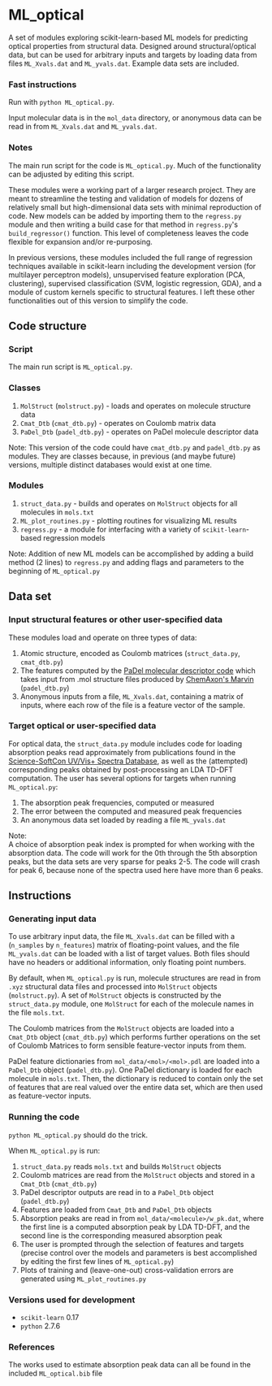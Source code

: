 
# ML_optical

A set of modules exploring scikit-learn-based ML models for predicting optical properties from structural data.
Designed around structural/optical data, 
but can be used for arbitrary inputs and targets
by loading data from files `ML_Xvals.dat` and `ML_yvals.dat`.
Example data sets are included.

### Fast instructions

Run with `python ML_optical.py`.

Input molecular data is in the `mol_data` directory, 
or anonymous data can be read in from `ML_Xvals.dat` and `ML_yvals.dat`.

### Notes 

The main run script for the code is `ML_optical.py`. 
Much of the functionality can be adjusted by editing this script.

These modules were a working part of a larger research project.
They are meant to streamline the testing and validation of models
for dozens of relatively small but high-dimensional data sets
with minimal reproduction of code.
New models can be added by importing them to the `regress.py` module 
and then writing a build case for that method in 
`regress.py`'s `build_regressor()` function.
This level of completeness
leaves the code flexible for expansion and/or re-purposing.

In previous versions, these modules included
the full range of regression techniques available in scikit-learn
including the development version (for multilayer perceptron models),
unsupervised feature exploration (PCA, clustering),
supervised classification (SVM, logistic regression, GDA),
and a module of custom kernels specific to structural features.
I left these other functionalities 
out of this version to simplify the code.

## Code structure

### Script
The main run script is `ML_optical.py`. 

### Classes
 1. `MolStruct` (`molstruct.py`) - loads and operates on molecule structure data
 2. `Cmat_Dtb` (`cmat_dtb.py`) - operates on Coulomb matrix data 
 3. `PaDel_Dtb` (`padel_dtb.py`) - operates on PaDel molecule descriptor data 

Note: This version of the code could have `cmat_dtb.py` and `padel_dtb.py` as modules.
They are classes because, in previous (and maybe future) versions, 
multiple distinct databases would exist at one time.

### Modules
 1. `struct_data.py` - builds and operates on `MolStruct` objects for all molecules in `mols.txt`
 2. `ML_plot_routines.py` - plotting routines for visualizing ML results
 3. `regress.py` - a module for interfacing with a variety of `scikit-learn`-based regression models

Note: Addition of new ML models can be accomplished by adding a build method (2 lines) to `regress.py`
and adding flags and parameters to the beginning of `ML_optical.py` 

## Data set

### Input structural features or other user-specified data
These modules load and operate on three types of data: 

1. Atomic structure, encoded as Coulomb matrices (`struct_data.py`, `cmat_dtb.py`)
2. The features computed by the [PaDel molecular descriptor code](http://padel.nus.edu.sg/software/padeldescriptor/)
	which takes input from .mol structure files produced by [ChemAxon's Marvin](https://www.chemaxon.com/products/marvin/marvinsketch/) 
	(`padel_dtb.py`)
3. Anonymous inputs from a file, `ML_Xvals.dat`, containing a matrix of inputs, 
where each row of the file is a feature vector of the sample.

### Target optical or user-specified data
For optical data, the `struct_data.py` module includes
code for loading absorption peaks read approximately
from publications found in the 
[Science-SoftCon UV/Vis+ Spectra Database](http://www.science-softcon.de/),
as well as the (attempted) corresponding peaks obtained 
by post-processing an LDA TD-DFT computation.
The user has several options for targets when running `ML_optical.py`:

1. The absorption peak frequencies, computed or measured
2. The error between the computed and measured peak frequencies
3. An anonymous data set loaded by reading a file `ML_yvals.dat`

Note:  
A choice of absorption peak index is prompted for when working with the absorption data.
The code will work for the 0th through the 5th absorption peaks, 
but the data sets are very sparse for peaks 2-5.
The code will crash for peak 6, because none of the spectra used here have more than 6 peaks. 

## Instructions

### Generating input data 

To use arbitrary input data,
the file `ML_Xvals.dat` can be filled with a 
(`n_samples` by `n_features`) matrix of floating-point values,
and the file `ML_yvals.dat` can be loaded with a list of target values.
Both files should have no headers or additional information, 
only floating point numbers.

By default, when `ML_optical.py` is run,
molecule structures are read in from `.xyz` structural data files
and processed into `MolStruct` objects (`molstruct.py`).
A set of `MolStruct` objects is constructed by the `struct_data.py` module,
one `MolStruct` for each of the molecule names in the file `mols.txt`.

The Coulomb matrices from the `MolStruct` objects 
are loaded into a `Cmat_Dtb` object (`cmat_dtb.py`) 
which performs further operations on the set of Coulomb Matrices
to form sensible feature-vector inputs from them.

PaDel feature dictionaries from `mol_data/<mol>/<mol>.pdl`
are loaded into a `PaDel_Dtb` object (`padel_dtb.py`).
One PaDel dictionary is loaded for each molecule in `mols.txt`.
Then, the dictionary is reduced to contain only the set of features
that are real valued over the entire data set,
which are then used as feature-vector inputs.

### Running the code

`python ML_optical.py` should do the trick.

When `ML_optical.py` is run:

1. `struct_data.py` reads `mols.txt` and builds `MolStruct` objects
2. Coulomb matrices are read from the `MolStruct` objects and stored in a `Cmat_Dtb` (`cmat_dtb.py`)
3. PaDel descriptor outputs are read in to a `PaDel_Dtb` object (`padel_dtb.py`)
4. Features are loaded from `Cmat_Dtb` and `PaDel_Dtb` objects 
5. Absorption peaks are read in from `mol_data/<molecule>/w_pk.dat`, 
	where the first line is a computed absorption peak by LDA TD-DFT, 
	and the second line is the corresponding measured absorption peak
6. The user is prompted through the selection of features and targets 
	(precise control over the models and parameters is best accomplished by editing the first few lines of `ML_optical.py`) 
7. Plots of training and (leave-one-out) cross-validation errors are generated using `ML_plot_routines.py`
 
### Versions used for development
* `scikit-learn` 0.17 
* `python` 2.7.6

### References
The works used to estimate absorption peak data
can all be found in the included `ML_optical.bib` file 

